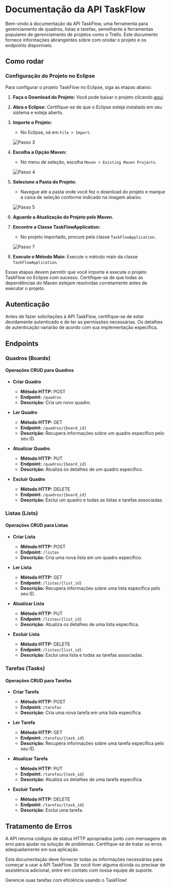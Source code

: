 # Documentação da API TaskFlow

Bem-vindo à documentação da API TaskFlow, uma ferramenta para gerenciamento de quadros, listas e tarefas, semelhante a ferramentas populares de gerenciamento de projetos como o Trello. Este documento fornece informações abrangentes sobre com orodar o projeto e os endpoints disponíveis.

## Como rodar

### Configuração do Projeto no Eclipse

Para configurar o projeto TaskFlow no Eclipse, siga as etapas abaixo:

1. **Faça o Download do Projeto:** Você pode baixar o projeto clicando [aqui](https://github.com/renatog17/task-flow/archive/refs/heads/main.zip).

2. **Abra o Eclipse:** Certifique-se de que o Eclipse esteja instalado em seu sistema e esteja aberto.

3. **Importe o Projeto:**
   - No Eclipse, vá em `File > Import`.

   ![Passo 3](https://github.com/renatog17/task-flow/assets/54106116/2270592a-2e42-48b8-827d-1329e367cab9)

4. **Escolha a Opção Maven:**
   - No menu de seleção, escolha `Maven > Existing Maven Projects`.

   ![Passo 4](https://github.com/renatog17/task-flow/assets/54106116/efd2a8a9-b336-4368-829a-1cf9edef3aeb)

5. **Selecione a Pasta do Projeto:**
   - Navegue até a pasta onde você fez o download do projeto e marque a caixa de seleção conforme indicado na imagem abaixo.

   ![Passo 5](https://github.com/renatog17/task-flow/assets/54106116/45a49de0-b0b0-495f-bfa7-3adda3d2b78e)

6. **Aguarde a Atualização do Projeto pelo Maven.**

7. **Encontre a Classe TaskFlowApplication:**
   - No projeto importado, procure pela classe `TaskFlowApplication`.

   ![Passo 7](https://github.com/renatog17/task-flow/assets/54106116/3286a4b4-04de-4fdd-b227-30ef1436e65a)

8. **Execute o Método Main:** Execute o método main da classe `TaskFlowApplication`.

Essas etapas devem permitir que você importe e execute o projeto TaskFlow no Eclipse com sucesso. Certifique-se de que todas as dependências do Maven estejam resolvidas corretamente antes de executar o projeto.




## Autenticação

Antes de fazer solicitações à API TaskFlow, certifique-se de estar devidamente autenticado e de ter as permissões necessárias. Os detalhes de autenticação variarão de acordo com sua implementação específica.

## Endpoints
### Quadros (Boards)

#### Operações CRUD para Quadros

- **Criar Quadro**
  - **Método HTTP:** POST
  - **Endpoint:** `/quadros`
  - **Descrição:** Cria um novo quadro.
  
- **Ler Quadro**
  - **Método HTTP:** GET
  - **Endpoint:** `/quadros/{board_id}`
  - **Descrição:** Recupera informações sobre um quadro específico pelo seu ID.
  
- **Atualizar Quadro**
  - **Método HTTP:** PUT
  - **Endpoint:** `/quadros/{board_id}`
  - **Descrição:** Atualiza os detalhes de um quadro específico.
  
- **Excluir Quadro**
  - **Método HTTP:** DELETE
  - **Endpoint:** `/quadros/{board_id}`
  - **Descrição:** Exclui um quadro e todas as listas e tarefas associadas.

### Listas (Lists)

#### Operações CRUD para Listas

- **Criar Lista**
  - **Método HTTP:** POST
  - **Endpoint:** `/listas`
  - **Descrição:** Cria uma nova lista em um quadro específico.
  
- **Ler Lista**
  - **Método HTTP:** GET
  - **Endpoint:** `/listas/{list_id}`
  - **Descrição:** Recupera informações sobre uma lista específica pelo seu ID.
  
- **Atualizar Lista**
  - **Método HTTP:** PUT
  - **Endpoint:** `/listas/{list_id}`
  - **Descrição:** Atualiza os detalhes de uma lista específica.
  
- **Excluir Lista**
  - **Método HTTP:** DELETE
  - **Endpoint:** `/listas/{list_id}`
  - **Descrição:** Exclui uma lista e todas as tarefas associadas.

### Tarefas (Tasks)

#### Operações CRUD para Tarefas

- **Criar Tarefa**
  - **Método HTTP:** POST
  - **Endpoint:** `/tarefas`
  - **Descrição:** Cria uma nova tarefa em uma lista específica.
  
- **Ler Tarefa**
  - **Método HTTP:** GET
  - **Endpoint:** `/tarefas/{task_id}`
  - **Descrição:** Recupera informações sobre uma tarefa específica pelo seu ID.
  
- **Atualizar Tarefa**
  - **Método HTTP:** PUT
  - **Endpoint:** `/tarefas/{task_id}`
  - **Descrição:** Atualiza os detalhes de uma tarefa específica.
  
- **Excluir Tarefa**
  - **Método HTTP:** DELETE
  - **Endpoint:** `/tarefas/{task_id}`
  - **Descrição:** Exclui uma tarefa.

## Tratamento de Erros

A API retorna códigos de status HTTP apropriados junto com mensagens de erro para ajudar na solução de problemas. Certifique-se de tratar os erros adequadamente em sua aplicação.

Esta documentação deve fornecer todas as informações necessárias para começar a usar a API TaskFlow. Se você tiver alguma dúvida ou precisar de assistência adicional, entre em contato com nossa equipe de suporte.

Gerencie suas tarefas com eficiência usando o TaskFlow!
